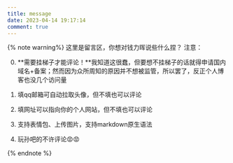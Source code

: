 ```yaml
---
title: message
date: 2023-04-14 19:17:14
comment: true
---
```






{% note warning%}
这里是留言区，你想对钱力晖说些什么捏？
注意：

0. **需要挂梯子才能评论！**我知道这很蠢，但要想不挂梯子的话就得申请国内域名+备案；然而因为众所周知的原因并不想被监管，所以罢了，反正个人博客也没几个访问量

1. 填qq邮箱可自动拉取头像，但不填也可以评论
2. 填网址可以指向你的个人网站，但不填也可以评论
3. 支持表情包、上传图片，支持markdown原生语法
5. 玩孙吧的不许评论😡😡

{% endnote %}
